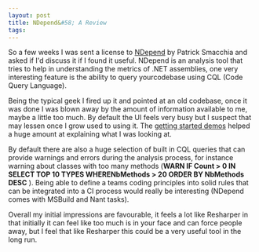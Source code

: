 ```yaml
---
layout: post
title: NDepend&#58; A Review
tags: 
---
```


So a few weeks I was sent a license to [NDepend](http://www.ndepend.com/) by Patrick Smacchia and asked if I'd discuss it if I found it useful. NDepend is an analysis tool that tries to help in understanding the metrics of .NET assemblies, one very interesting feature is the ability to query yourcodebase using CQL (Code Query Language).

Being the typical geek I fired up it and pointed at an old codebase, once it was done I was blown away by the amount of information available to me, maybe a little too much. By default the UI feels very busy but I suspect that may lessen once I grow used to using it. The [getting started demos](http://www.ndepend.com/GettingStarted.aspx) helped a huge amount at explaining what I was looking at.

By default there are also a huge selection of built in CQL queries that can provide warnings and errors during the analysis process, for instance warning about classes with too many methods (**WARN IF Count &gt; 0 IN SELECT TOP 10 TYPES WHERENbMethods &gt; 20 ORDER BY NbMethods DESC** ). Being able to define a teams coding principles into solid rules that can be integrated into a CI process would really be interesting (NDepend comes with MSBuild and Nant tasks).

Overall my initial impressions are favourable, it feels a lot like Resharper in that initially it can feel like too much is in your face and can force people away, but I feel that like Resharper this could be a very useful tool in the long run.
